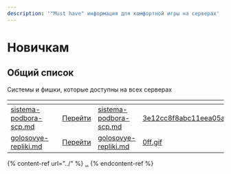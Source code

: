 ```yaml
---
description: '"Must have" информация для комфортной игры на серверах'
---
```


# Новичкам

## Общий список

Системы и фишки, которые доступны на всех серверах

<table data-view="cards"><thead><tr><th></th><th></th><th></th><th data-hidden data-card-target data-type="content-ref"></th><th data-hidden data-card-cover data-type="files"></th></tr></thead><tbody><tr><td><a data-mention href="obshii-spisok/sistema-podbora-scp.md">sistema-podbora-scp.md</a></td><td></td><td><a href="obshii-spisok/sistema-podbora-scp.md">Перейти</a></td><td><a href="obshii-spisok/sistema-podbora-scp.md">sistema-podbora-scp.md</a></td><td><a href="../.gitbook/assets/3e12cc8f8abc11eea05a363fac71b015_upscaled.jpg">3e12cc8f8abc11eea05a363fac71b015_upscaled.jpg</a></td></tr><tr><td><a data-mention href="obshii-spisok/golosovye-repliki.md">golosovye-repliki.md</a></td><td></td><td><a href="obshii-spisok/golosovye-repliki.md">Перейти</a></td><td><a href="obshii-spisok/golosovye-repliki.md">golosovye-repliki.md</a></td><td><a href="../.gitbook/assets/0ff.gif">0ff.gif</a></td></tr></tbody></table>

{% content-ref url="../" %}
[..](../)
{% endcontent-ref %}
